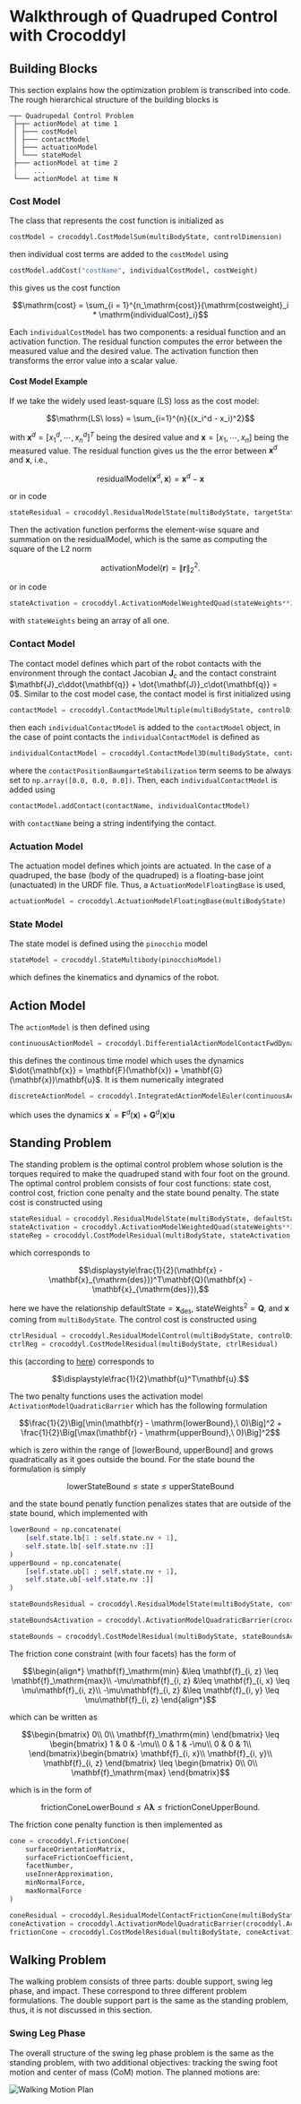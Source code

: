 # Walkthrough of Quadruped Control with Crocoddyl

## Building Blocks

This section explains how the optimization problem is transcribed into code. The rough hierarchical structure of the building blocks is

```text
─┬─ Quadrupedal Control Problem
 ├─┬─ actionModel at time 1
 │ ├─── costModel
 │ ├─── contactModel
 │ ├─── actuationModel
 │ └─── stateModel
 ├─── actionModel at time 2
 ┊    ...              
 └─── actionModel at time N
```

### Cost Model

The class that represents the cost function is initialized as

```python
costModel = crocoddyl.CostModelSum(multiBodyState, controlDimension)
```

then individual cost terms are added to the `costModel` using

```python
costModel.addCost("costName", individualCostModel, costWeight)
```

this gives us the cost function

$$\mathrm{cost} = \sum_{i = 1}^{n_\mathrm{cost}}{\mathrm{costweight}_i * \mathrm{individualCost}_i}$$

Each `individualCostModel` has two components: a residual function and an activation function. The residual function computes the error between the measured value and the desired value. The activation function then transforms the error value into a scalar value. 

#### Cost Model Example

If we take the widely used least-square (LS) loss as the cost model:

$$\mathrm{LS\ loss} = \sum_{i=1}^{n}{(x_i^d - x_i)^2}$$

with $\mathbf{x}^d = [x_1^d, \cdots, x_n^d]^T$ being the desired value and $\mathbf{x} = [x_1, \cdots, x_n]$ being the measured value. The residual function gives us the the error between $\mathbf{x}^d$ and $\mathbf{x}$, i.e.,

$$\mathrm{residualModel}(\mathbf{x}^d, \mathbf{x}) = \mathbf{x}^d - \mathbf{x}$$

or in code

```python
stateResidual = crocoddyl.ResidualModelState(multiBodyState, targetState, controlDimension)
```

Then the activation function performs the element-wise square and summation on the $\mathrm{residualModel}$, which is the same as computing the square of the L2 norm

$$\mathrm{activationModel}(\mathbf{r}) = \|\mathbf{r}\|_2^2.$$

or in code

```python
stateActivation = crocoddyl.ActivationModelWeightedQuad(stateWeights**2)
```

with `stateWeights` being an array of all one. 

### Contact Model

The contact model defines which part of the robot contacts with the environment through the contact Jacobian $\mathbf{J}_c$ and the contact constraint $\mathbf{J}_c\ddot{\mathbf{q}} + \dot{\mathbf{J}}_c\dot{\mathbf{q}} = 0$. Similar to the cost model case, the contact model is first initialized using

```python
contactModel = crocoddyl.ContactModelMultiple(multiBodyState, controlDimension)
```

then each `individualContactModel` is added to the `contactModel` object, in the case of point contacts the `individualContactModel` is defined as

```python
individualContactModel = crocoddyl.ContactModel3D(multiBodyState, contactFrameID, contactPositionBaumgarteStabilization, controlDimension, baumgarteStabilizationGains)
```

where the `contactPositionBaumgarteStabilization` term seems to be always set to `np.array([0.0, 0.0, 0.0])`. Then, each `individualContactModel` is added using 

```python
contactModel.addContact(contactName, individualContactModel)
```

with `contactName` being a string indentifying the contact.

### Actuation Model

The actuation model defines which joints are actuated. In the case of a quadruped, the base (body of the quadruped) is a floating-base joint (unactuated) in the URDF file. Thus, a `ActuationModelFloatingBase` is used,

```python
actuationModel = crocoddyl.ActuationModelFloatingBase(multiBodyState)
```

### State Model

The state model is defined using the `pinocchio` model

```python
stateModel = crocoddyl.StateMultibody(pinocchioModel)
```

which defines the kinematics and dynamics of the robot.

## Action Model

The `actionModel` is then defined using 

```python
continuousActionModel = crocoddyl.DifferentialActionModelContactFwdDynamics(stateModel, actuationModel, contactModel, costModel, JMinvJt_damping, enable_force)
```

this defines the continous time model which uses the dynamics $\dot{\mathbf{x}} = \mathbf{F}(\mathbf{x}) + \mathbf{G}(\mathbf{x})\mathbf{u}$. It is them numerically integrated

```python
discreteActionModel = crocoddyl.IntegratedActionModelEuler(continuousActionModel, timeStep)
```

which uses the dynamics $\mathbf{x}^\prime = \mathbf{F}^d(\mathbf{x}) + \mathbf{G}^d(\mathbf{x})\mathbf{u}$

## Standing Problem

The standing problem is the optimal control problem whose solution is the torques required to make the quadruped stand with four foot on the ground. The optimal control problem consists of four cost functions: state cost, control cost, friction cone penalty and the state bound penalty. The state cost is constructed using 

```python
stateResidual = crocoddyl.ResidualModelState(multiBodyState, defaultState, controlDimension)
stateActivation = crocoddyl.ActivationModelWeightedQuad(stateWeights**2)
stateReg = crocoddyl.CostModelResidual(multiBodyState, stateActivation, stateResidual)
```

which corresponds to 

$$\displaystyle\frac{1}{2}(\mathbf{x} - \mathbf{x}_{\mathrm{des}})^T\mathbf{Q}(\mathbf{x} - \mathbf{x}_{\mathrm{des}}),$$ 

here we have the relationship $\mathrm{defaultState} = \mathbf{x}_{\mathrm{des}}$, $\mathrm{stateWeights}^2 = \mathbf{Q}$, and $\mathbf{x}$ coming from `multiBodyState`. The control cost is constructed using

```python
ctrlResidual = crocoddyl.ResidualModelControl(multiBodyState, controlDimension)
ctrlReg = crocoddyl.CostModelResidual(multiBodyState, ctrlResidual)
```

this (according to [here](https://gepettoweb.laas.fr/doc/loco-3d/crocoddyl/master/doxygen-html/classcrocoddyl_1_1CostModelResidualTpl.html#:~:text=%E2%97%86-,CostModelResidualTpl,-()%20%5B2/2)) corresponds to 

$$\displaystyle\frac{1}{2}\mathbf{u}^T\mathbf{u}.$$

The two penalty functions uses the activation model `ActivationModelQuadraticBarrier` which has the following formulation

$$\frac{1}{2}\Big[\min(\mathbf{r} - \mathrm{lowerBound},\ 0)\Big]^2 + \frac{1}{2}\Big[\max(\mathbf{r} - \mathrm{upperBound},\ 0)\Big]^2$$

which is zero within the range of $[\mathrm{lowerBound},\ \mathrm{upperBound}]$ and grows quadratically as it goes outside the bound. For the state bound the formulation is simply

$$\mathrm{lowerStateBound} \leq \mathrm{state} \leq \mathrm{upperStateBound}$$

and the state bound penatly function penalizes states that are outside of the state bound, which implemented with

```python
lowerBound = np.concatenate(
    [self.state.lb[1 : self.state.nv + 1], 
    self.state.lb[-self.state.nv :]]
)
upperBound = np.concatenate(
    [self.state.ub[1 : self.state.nv + 1], 
    self.state.ub[-self.state.nv :]]
)

stateBoundsResidual = crocoddyl.ResidualModelState(multiBodyState, controlDimension)

stateBoundsActivation = crocoddyl.ActivationModelQuadraticBarrier(crocoddyl.ActivationBounds(lowerBound, upperBound))

stateBounds = crocoddyl.CostModelResidual(multiBodyState, stateBoundsActivation, stateBoundsResidual)
```

The friction cone constraint (with four facets) has the form of

$$\begin{align*}
\mathbf{f}_\mathrm{min} &\leq \mathbf{f}_{i, z} \leq \mathbf{f}_\mathrm{max}\\
-\mu\mathbf{f}_{i, z} &\leq \mathbf{f}_{i, x} \leq \mu\mathbf{f}_{i, z}\\
-\mu\mathbf{f}_{i, z} &\leq \mathbf{f}_{i, y} \leq \mu\mathbf{f}_{i, z}
\end{align*}$$

which can be written as

$$\begin{bmatrix}
    0\\
    0\\
    \mathbf{f}_\mathrm{min}
\end{bmatrix} \leq \begin{bmatrix}
    1 & 0 & -\mu\\
    0 & 1 & -\mu\\
    0 & 0 & 1\\
\end{bmatrix}\begin{bmatrix}
    \mathbf{f}_{i, x}\\
    \mathbf{f}_{i, y}\\
    \mathbf{f}_{i, z}
\end{bmatrix} \leq \begin{bmatrix}
    0\\
    0\\
    \mathbf{f}_\mathrm{max}
\end{bmatrix}$$

which is in the form of

$$\mathrm{frictionConeLowerBound} \leq \mathrm{A}\boldsymbol{\lambda} \leq \mathrm{frictionConeUpperBound}.$$

The friction cone penalty function is then implemented as

```python
cone = crocoddyl.FrictionCone(
    surfaceOrientationMatrix, 
    surfaceFrictionCoefficient, 
    facetNumber, 
    useInnerApproximation, 
    minNormalForce, 
    maxNormalForce
)

coneResidual = crocoddyl.ResidualModelContactFrictionCone(multiBodyState, contactFrameId, cone, controlDimension)
coneActivation = crocoddyl.ActivationModelQuadraticBarrier(crocoddyl.ActivationBounds(cone.lb, cone.ub))
frictionCone = crocoddyl.CostModelResidual(multiBodyState, coneActivation, coneResidual)
```

## Walking Problem

The walking problem consists of three parts: double support, swing leg phase, and impact. These correspond to three different problem formulations. The double support part is the same as the standing problem, thus, it is not discussed in this section. 

### Swing Leg Phase

The overall structure of the swing leg phase problem is the same as the standing problem, with two additional objectives: tracking the swing foot motion and center of mass (CoM) motion. The planned motions are:

![Walking Motion Plan](imgs/walkingmotion.png)

